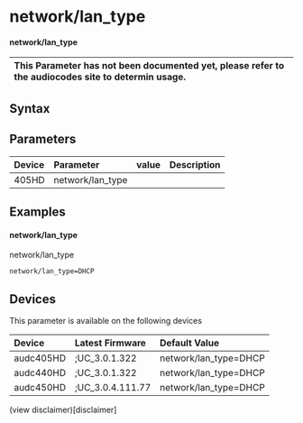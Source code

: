 ﻿---
description: network/lan_type
search: false
---

# network/lan_type

#### network/lan_type


| This Parameter has not been documented yet, please refer to the audiocodes site to determin usage.  | 
| :--- |

## Syntax

## Parameters
|Device|Parameter|value|Description|
|:---|:---|:---|:---|
| 405HD | network/lan_type |  |  |

## Examples
#### network/lan_type

network/lan_type

```
network/lan_type=DHCP
```

## Devices
This parameter is available on the following devices

| Device | Latest Firmware | Default Value |
|:---|:---|:---|
| audc405HD | ;UC_3.0.1.322 | network/lan_type=DHCP 
| audc440HD | ;UC_3.0.1.322 | network/lan_type=DHCP 
| audc450HD | ;UC_3.0.4.111.77 | network/lan_type=DHCP 

(view disclaimer)[disclaimer]
